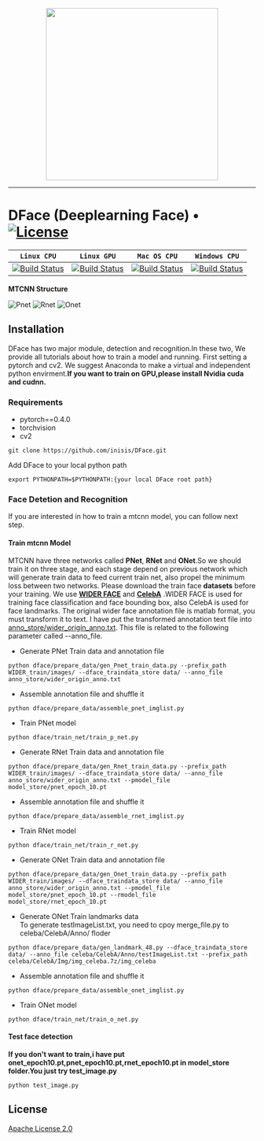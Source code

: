 <div align=center>
<a href="http://dface.tech" target="_blank"><img src="http://dftech.oss-cn-hangzhou.aliyuncs.com/web/DFACE-logo_dark.png" width="350"></a>
</div>

-----------------
# DFace (Deeplearning Face) • [![License](http://dftech.oss-cn-hangzhou.aliyuncs.com/opendface/img/apache_2.svg)](https://opensource.org/licenses/Apache-2.0)

| **`Linux CPU`** | **`Linux GPU`** | **`Mac OS CPU`** | **`Windows CPU`** |
|-----------------|---------------------|------------------|-------------------|
| [![Build Status](http://dftech.oss-cn-hangzhou.aliyuncs.com/opendface/img/build_pass.svg)](http://dftech.oss-cn-hangzhou.aliyuncs.com/opendface/img/build_pass.svg) | [![Build Status](http://dftech.oss-cn-hangzhou.aliyuncs.com/opendface/img/build_pass.svg)](http://dftech.oss-cn-hangzhou.aliyuncs.com/opendface/img/build_pass.svg) | [![Build Status](http://dftech.oss-cn-hangzhou.aliyuncs.com/opendface/img/build_pass.svg)](http://dftech.oss-cn-hangzhou.aliyuncs.com/opendface/img/build_pass.svg) | [![Build Status](http://dftech.oss-cn-hangzhou.aliyuncs.com/opendface/img/build_pass.svg)](http://dftech.oss-cn-hangzhou.aliyuncs.com/opendface/img/build_pass.svg) |

**MTCNN Structure**　　

![Pnet](http://dftech.oss-cn-hangzhou.aliyuncs.com/opendface/img/pnet.jpg)
![Rnet](http://dftech.oss-cn-hangzhou.aliyuncs.com/opendface/img/rnet.jpg)
![Onet](http://dftech.oss-cn-hangzhou.aliyuncs.com/opendface/img/onet.jpg)

## Installation

DFace has two major module, detection and recognition.In these two, We provide all tutorials about how to train a model and running.
First setting a pytorch and cv2. We suggest Anaconda to make a virtual and independent python envirment.**If you want to train on GPU,please install Nvidia cuda and cudnn.**

### Requirements
* pytorch==0.4.0
* torchvision
* cv2  

```shell
git clone https://github.com/inisis/DFace.git
```

Add DFace to your local python path  

```shell
export PYTHONPATH=$PYTHONPATH:{your local DFace root path}
```

### Face Detetion and Recognition

If you are interested in how to train a mtcnn model, you can follow next step.

#### Train mtcnn Model
MTCNN have three networks called **PNet**, **RNet** and **ONet**.So we should train it on three stage, and each stage depend on previous network which will generate train data to feed current train net, also propel the minimum loss between two networks.
Please download the train face **datasets** before your training. We use **[WIDER FACE](http://mmlab.ie.cuhk.edu.hk/projects/WIDERFace/)** and **[CelebA](http://mmlab.ie.cuhk.edu.hk/projects/CelebA.html)**  .WIDER FACE is used for training face classification and face bounding box, also CelebA is used for face landmarks. The original wider face annotation file is matlab format, you must transform it to text. I have put the transformed annotation text file into [anno_store/wider_origin_anno.txt](https://github.com/kuaikuaikim/DFace/blob/master/anno_store/wider_origin_anno.txt). This file is related to the following parameter called  --anno_file.

* Generate PNet Train data and annotation file

```shell
python dface/prepare_data/gen_Pnet_train_data.py --prefix_path WIDER_train/images/ --dface_traindata_store data/ --anno_file anno_store/wider_origin_anno.txt
```
* Assemble annotation file and shuffle it

```shell
python dface/prepare_data/assemble_pnet_imglist.py
```
* Train PNet model

```shell
python dface/train_net/train_p_net.py
```
* Generate RNet Train data and annotation file

```shell
python dface/prepare_data/gen_Rnet_train_data.py --prefix_path WIDER_train/images/ --dface_traindata_store data/ --anno_file  anno_store/wider_origin_anno.txt --pmodel_file model_store/pnet_epoch_10.pt
```
* Assemble annotation file and shuffle it

```shell
python dface/prepare_data/assemble_rnet_imglist.py
```
* Train RNet model

```shell
python dface/train_net/train_r_net.py
```
* Generate ONet Train data and annotation file

```shell
python dface/prepare_data/gen_Onet_train_data.py --prefix_path WIDER_train/images/ --dface_traindata_store data/ --anno_file anno_store/wider_origin_anno.txt --pmodel_file model_store/pnet_epoch_10.pt --rmodel_file model_store/rnet_epoch_10.pt
```
* Generate ONet Train landmarks data
 <br/>To generate testImageList.txt, you need to cpoy merge_file.py to celeba/CelebA/Anno/ floder
```shell
python dface/prepare_data/gen_landmark_48.py --dface_traindata_store data/ --anno_file celeba/CelebA/Anno/testImageList.txt --prefix_path celeba/CelebA/Img/img_celeba.7z/img_celeba
```
* Assemble annotation file and shuffle it

```shell
python dface/prepare_data/assemble_onet_imglist.py
```
* Train ONet model

```shell
python dface/train_net/train_o_net.py
```

#### Test face detection  
**If you don't want to train,i have put onet_epoch10.pt,pnet_epoch10.pt,rnet_epoch10.pt in model_store folder.You just try test_image.py**

```shell
python test_image.py
```    

## License

[Apache License 2.0](LICENSE)
